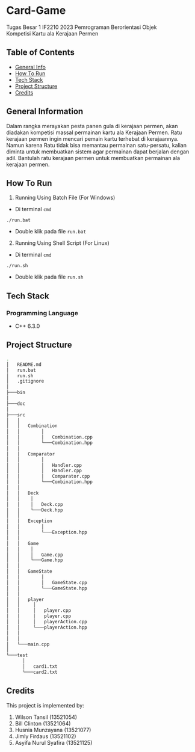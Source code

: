# Card-Game
Tugas Besar 1 IF2210 2023 Pemrograman Berorientasi Objek
<br>
Kompetisi Kartu ala Kerajaan Permen

## Table of Contents
* [General Info](#general-information)
* [How To Run](#how-to-run)
* [Tech Stack](#tech-stack)
* [Project Structure](#project-structure)
* [Credits](#credits)

## General Information
Dalam rangka merayakan pesta panen gula di kerajaan permen, akan diadakan kompetisi massal permainan kartu ala Kerajaan Permen. Ratu kerajaan permen ingin mencari pemain kartu terhebat di kerajaannya. Namun karena Ratu tidak bisa memantau permainan satu-persatu, kalian diminta untuk membuatkan sistem agar permainan dapat berjalan dengan adil. Bantulah ratu kerajaan permen untuk membuatkan permainan ala kerajaan permen.

## How To Run
1. Running Using Batch File (For Windows)
- Di terminal `cmd`
```shell
./run.bat
```
- Double klik pada file `run.bat`
2. Running Using Shell Script (For Linux)
- Di terminal `cmd`
```shell
./run.sh
```
- Double klik pada file `run.sh`

## Tech Stack
### Programming Language
* C++ 6.3.0

## Project Structure
```bash
.
│   README.md
│   run.bat
│   run.sh
│   .gitignore
│
├───bin
│
├───doc
│
├───src
│   │
│   │   Combination
│   │        │
│   │        │   Combination.cpp
│   │        └───Combination.hpp
│   │
│   │   Comparator
│   │        │
│   │        │   Handler.cpp
│   │        │   Handler.cpp
│   │        │   Comparator.cpp
│   │        └───Combination.hpp
│   │
│   │   Deck
│   │    │
│   │    │   Deck.cpp
│   │    └───Deck.hpp
│   │
│   │   Exception
│   │        │
│   │        └───Exception.hpp
│   │
│   │   Game
│   │    │
│   │    │   Game.cpp
│   │    └───Game.hpp
│   │
│   │   GameState
│   │        │
│   │        │   GameState.cpp
│   │        └───GameState.hpp
│   │
│   │   player
│   │     │
│   │     │   player.cpp
│   │     │   player.cpp
│   │     │   playerAction.cpp
│   │     └───playerAction.hpp
│   │
│   │
│   └───main.cpp
│
└───test
      │
      │   card1.txt
      └───card2.txt
```

## Credits
This project is implemented by:
1. Wilson Tansil (13521054)
2. Bill Clinton (13521064)
3. Husnia Munzayana (13521077)
4. Jimly Firdaus (13521102)
5. Asyifa Nurul Syafira (13521125)
